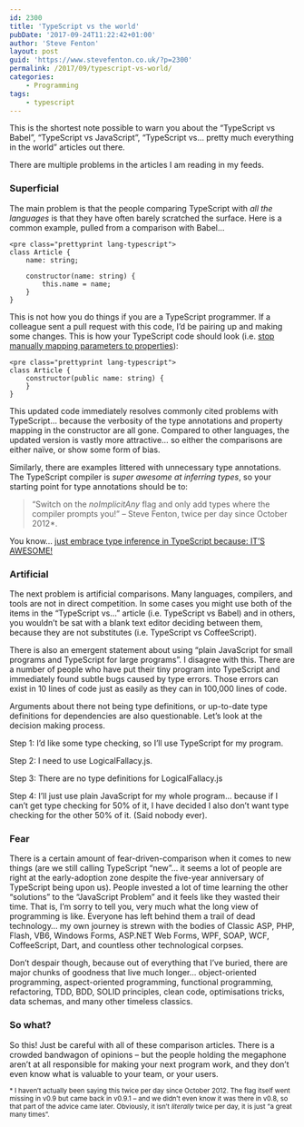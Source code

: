 ```yaml
---
id: 2300
title: 'TypeScript vs the world'
pubDate: '2017-09-24T11:22:42+01:00'
author: 'Steve Fenton'
layout: post
guid: 'https://www.stevefenton.co.uk/?p=2300'
permalink: /2017/09/typescript-vs-world/
categories:
    - Programming
tags:
    - typescript
---
```


This is the shortest note possible to warn you about the “TypeScript vs Babel”, “TypeScript vs JavaScript”, “TypeScript vs… pretty much everything in the world” articles out there.

There are multiple problems in the articles I am reading in my feeds.

### Superficial

The main problem is that the people comparing TypeScript with *all the languages* is that they have often barely scratched the surface. Here is a common example, pulled from a comparison with Babel…

```
<pre class="prettyprint lang-typescript">
class Article {
    name: string;

    constructor(name: string) {
        this.name = name;
    }
}
```

This is not how you do things if you are a TypeScript programmer. If a colleague sent a pull request with this code, I’d be pairing up and making some changes. This is how your TypeScript code should look (i.e. [stop manually mapping parameters to properties](https://www.stevefenton.co.uk/2013/04/stop-manually-assigning-typescript-constructor-parameters/)):

```
<pre class="prettyprint lang-typescript">
class Article {
    constructor(public name: string) {
    }
}
```

This updated code immediately resolves commonly cited problems with TypeScript… because the verbosity of the type annotations and property mapping in the constructor are all gone. Compared to other languages, the updated version is vastly more attractive… so either the comparisons are either naïve, or show some form of bias.

Similarly, there are examples littered with unnecessary type annotations. The TypeScript compiler is *super awesome at inferring types*, so your starting point for type annotations should be to:

> “Switch on the *noImplicitAny* flag and only add types where the compiler prompts you!” – Steve Fenton, twice per day since October 2012\*.

You know… [just embrace type inference in TypeScript because: IT’S AWESOME!](https://www.stevefenton.co.uk/2014/07/embrace-type-inference-in-typescript/)

### Artificial

The next problem is artificial comparisons. Many languages, compilers, and tools are not in direct competition. In some cases you might use both of the items in the “TypeScript vs…” article (i.e. TypeScript vs Babel) and in others, you wouldn’t be sat with a blank text editor deciding between them, because they are not substitutes (i.e. TypeScript vs CoffeeScript).

There is also an emergent statement about using “plain JavaScript for small programs and TypeScript for large programs”. I disagree with this. There are a number of people who have put their tiny program into TypeScript and immediately found subtle bugs caused by type errors. Those errors can exist in 10 lines of code just as easily as they can in 100,000 lines of code.

Arguments about there not being type definitions, or up-to-date type definitions for dependencies are also questionable. Let’s look at the decision making process.

Step 1: I’d like some type checking, so I’ll use TypeScript for my program.

Step 2: I need to use LogicalFallacy.js.

Step 3: There are no type definitions for LogicalFallacy.js

Step 4: I’ll just use plain JavaScript for my whole program… because if I can’t get type checking for 50% of it, I have decided I also don’t want type checking for the other 50% of it. (Said nobody ever).

### Fear

There is a certain amount of fear-driven-comparison when it comes to new things (are we still calling TypeScript “new”… it seems a lot of people are right at the early-adoption zone despite the five-year anniversary of TypeScript being upon us). People invested a lot of time learning the other “solutions” to the “JavaScript Problem” and it feels like they wasted their time. That is, I’m sorry to tell you, very much what the long view of programming is like. Everyone has left behind them a trail of dead technology… my own journey is strewn with the bodies of Classic ASP, PHP, Flash, VB6, Windows Forms, ASP.NET Web Forms, WPF, SOAP, WCF, CoffeeScript, Dart, and countless other technological corpses.

Don’t despair though, because out of everything that I’ve buried, there are major chunks of goodness that live much longer… object-oriented programming, aspect-oriented programming, functional programming, refactoring, TDD, BDD, SOLID principles, clean code, optimisations tricks, data schemas, and many other timeless classics.

### So what?

So this! Just be careful with all of these comparison articles. There is a crowded bandwagon of opinions – but the people holding the megaphone aren’t at all responsible for making your next program work, and they don’t even know what is valuable to your team, or your users.

<small>\* I haven’t actually been saying this twice per day since October 2012. The flag itself went missing in v0.9 but came back in v0.9.1 – and we didn’t even know it was there in v0.8, so that part of the advice came later. Obviously, it isn’t *literally* twice per day, it is just “a great many times”.</small>